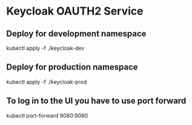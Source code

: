 # Keycloak OAUTH2 Service

## Deploy for development namespace
kubectl apply -f ./keycloak-dev

## Deploy for production namespace
kubectl apply -f ./keycloak-prod

## To log in to the UI you have to use port forward
kubectl port-forward <pod-name> 9080:9080
